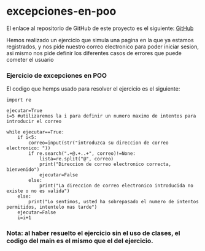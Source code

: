 # excepciones-en-poo

El enlace al repositorio de GitHub de este proyecto es el siguiente: [GitHub](https://github.com/jzazooro/excepciones-en-poo.git)

Hemos realizado un ejercicio que simula una pagina en la que ya estamos registrados, y nos pide nuestro correo electronico para poder iniciar sesion, asi mismo nos pide definir los diferentes casos de errores que puede cometer el usuario

### Ejercicio de excepciones en POO

El codigo que hemps usado para resolver el ejercicio es el siguiente:

```
import re

ejecutar=True
i=5 #utilizaremos la i para definir un numero maximo de intentos para introducir el correo

while ejecutar==True:
    if i<5:
        correo=input(str("introduzca su direccion de correo electronico: "))
        if re.search(".+@.+..+", correo)!=None:
            lista=re.split("@", correo)
            print("Direccion de correo electronico correcta, bienvenido")
            ejecutar=False
        else: 
            print("La direccion de correo electronico introducida no existe o no es valida")
    else:
        print("Lo sentimos, usted ha sobrepasado el numero de intentos permitidos, intentelo mas tarde")
    ejecutar=False
    i=i+1
```
 ### Nota: al haber resuelto el ejercicio sin el uso de clases, el codigo del main es el mismo que el del ejercicio.
